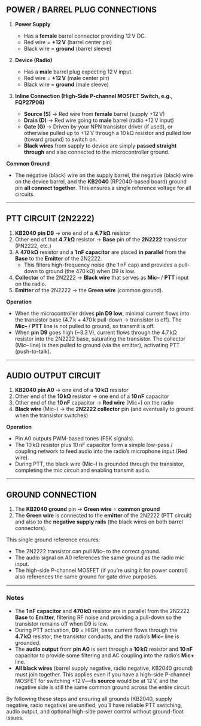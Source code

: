

## POWER / BARREL PLUG CONNECTIONS

1. **Power Supply**  
   - Has a **female** barrel connector providing 12 V DC.  
   - Red wire = **+12 V** (barrel center pin)  
   - Black wire = **ground** (barrel sleeve)

2. **Device (Radio)**  
   - Has a **male** barrel plug expecting 12 V input.  
   - Red wire = **+12 V** (male center pin)  
   - Black wire = **ground** (male sleeve)

3. **Inline Connection (High-Side P-channel MOSFET Switch, e.g., FQP27P06)**  
   - **Source (S)** → Red wire from **female** barrel (supply +12 V)  
   - **Drain (D)** → Red wire going to **male** barrel (radio +12 V input)  
   - **Gate (G)** → Driven by your NPN transistor driver (if used), or otherwise pulled up to +12 V through a 10 kΩ resistor and pulled low (toward ground) to switch on.  
   - **Black wires** from supply to device are simply **passed straight through** and also connected to the microcontroller ground.

**Common Ground**  
- The negative (black) wire on the supply barrel, the negative (black) wire on the device barrel, and the **KB2040** (RP2040-based board) ground pin **all connect together**. This ensures a single reference voltage for all circuits.

---

## PTT CIRCUIT (2N2222)

1. **KB2040 pin D9** → one end of a **4.7 kΩ** resistor  
2. Other end of that **4.7 kΩ** resistor → **Base** pin of the **2N2222** transistor (PN2222, etc.)  
3. A **470 kΩ** resistor and a **1 nF capacitor** are placed **in parallel** from the **Base** to the **Emitter** of the 2N2222.  
   - This filters high-frequency noise (the 1 nF cap) and provides a pull-down to ground (the 470 kΩ) when D9 is low.  
4. **Collector** of the 2N2222 → **Black wire** that serves as **Mic–** / **PTT** input on the radio.  
5. **Emitter** of the 2N2222 → the **Green wire** (common ground).

**Operation**  
- When the microcontroller drives **pin D9 low**, minimal current flows into the transistor base (4.7 k + 470 k pull-down → transistor is off). The **Mic–** / **PTT** line is not pulled to ground, so transmit is off.  
- When **pin D9** goes high (~3.3 V), current flows through the 4.7 kΩ resistor into the 2N2222 base, saturating the transistor. The collector (Mic– line) is then pulled to ground (via the emitter), activating PTT (push-to-talk).

---

## AUDIO OUTPUT CIRCUIT

1. **KB2040 pin A0** → one end of a **10 kΩ** resistor  
2. Other end of the **10 kΩ** resistor → one end of a **10 nF** capacitor  
3. Other end of the **10 nF** capacitor → **Red wire** (Mic+) on the radio  
4. **Black wire** (Mic–) → the **2N2222 collector** pin (and eventually to ground when the transistor switches)

**Operation**  
- Pin A0 outputs PWM-based tones (FSK signals).  
- The 10 kΩ resistor plus 10 nF capacitor form a simple low-pass / coupling network to feed audio into the radio’s microphone input (Red wire).  
- During PTT, the black wire (Mic–) is grounded through the transistor, completing the mic circuit and enabling transmit audio.

---

## GROUND CONNECTION

1. The **KB2040 ground** pin → **Green wire** = **common ground**  
2. The **Green wire** is connected to the **emitter** of the 2N2222 (PTT circuit) and also to the **negative supply rails** (the black wires on both barrel connectors).  

This single ground reference ensures:

- The 2N2222 transistor can pull Mic– to the correct ground.  
- The audio signal on A0 references the same ground as the radio mic input.  
- The high-side P-channel MOSFET (if you’re using it for power control) also references the same ground for gate drive purposes.

---

### Notes

- The **1 nF capacitor** and **470 kΩ** resistor are in parallel from the 2N2222 **Base** to **Emitter**, filtering RF noise and providing a pull-down so the transistor remains off when D9 is low.  
- During PTT activation, **D9** = HIGH, base current flows through the **4.7 kΩ** resistor, the transistor conducts, and the radio’s **Mic–** line is grounded.  
- The **audio output** from **pin A0** is sent through a **10 kΩ** resistor and **10 nF** capacitor to provide some filtering and AC coupling into the radio’s **Mic+** line.  
- **All black wires** (barrel supply negative, radio negative, KB2040 ground) must join together. This applies even if you have a high-side P-channel MOSFET for switching +12 V—its **source** would be at 12 V, and the negative side is still the same common ground across the entire circuit.

By following these steps and ensuring all grounds (KB2040, supply negative, radio negative) are unified, you’ll have reliable PTT switching, audio output, and optional high-side power control without ground-float issues.